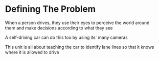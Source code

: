 # Defining The Problem

When a person drives, they use their eyes to perceive the world around them and make decisions according to what they see

A self-driving car can do this too by using its' many cameras

This unit is all about teaching the car to identify lane lines so that it knows where it is allowed to drive
